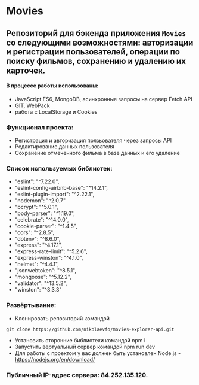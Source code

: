 # Movies
## Репозиторий для бэкенда приложения `Movies` со следующими возможностями: авторизации и регистрации пользователей, операции по поиску фильмов, сохранению и удалению их карточек.

#### В процессе работы использованы:
- JavaScript ES6, MongoDB, асинхронные запросы на сервер Fetch API
- GIT, WebPack
- работа с LocalStorage и Cookies

### Функционал проекта:
- Регистрация и авторизация ползьователя через запросы API
- Редактирование данных пользователя
- Сохранение отмеченного фильма в базе данных и его удаление

### Список используемых библиотек:
- "eslint": "^7.22.0",
- "eslint-config-airbnb-base": "^14.2.1",
- "eslint-plugin-import": "^2.22.1",
- "nodemon": "^2.0.7"
- "bcrypt": "^5.0.1",
- "body-parser": "^1.19.0",
- "celebrate": "^14.0.0",
- "cookie-parser": "^1.4.5",
- "cors": "^2.8.5",
- "dotenv": "^8.6.0",
- "express": "^4.17.1",
- "express-rate-limit": "^5.2.6",
- "express-winston": "^4.1.0",
- "helmet": "^4.4.1",
- "jsonwebtoken": "^8.5.1",
- "mongoose": "^5.12.2",
- "validator": "^13.5.2",
- "winston": "^3.3.3"

### Развёртывание:
- Клонировать репозиторий командой
```
git clone https://github.com/nikolaevfo/movies-explorer-api.git
```
- Установить сторонние библиотеки командой npm i
- Запустить вертуальный сервер командой npm run dev
- Для работы с проектом у вас должен быть установлен Node.js - https://nodejs.org/en/download/

### Публичный IP-адрес сервера: 84.252.135.120.
